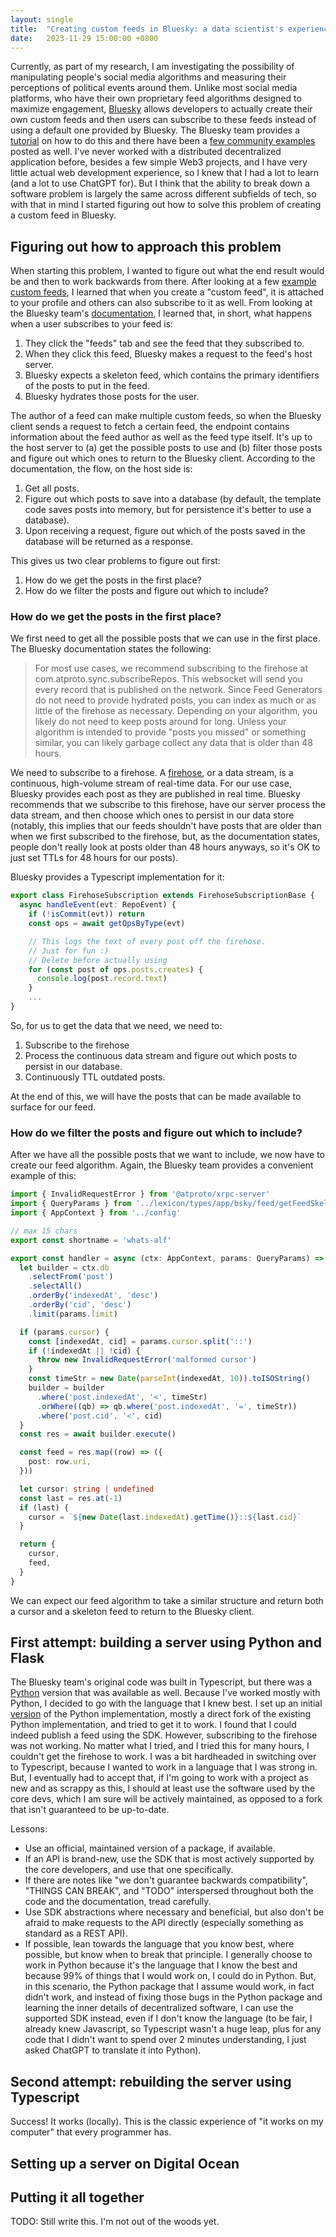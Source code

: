 ```yaml
---
layout: single
title:  "Creating custom feeds in Bluesky: a data scientist's experience"
date:   2023-11-29 15:00:00 +0800
---
```

Currently, as part of my research, I am investigating the possibility of manipulating
people's social media algorithms and measuring their perceptions of political events around
them. Unlike most social media platforms, who have their own proprietary feed algorithms
designed to maximize engagement, [Bluesky](https://bsky.app/) allows developers to actually
create their own custom feeds and then users can subscribe to these feeds instead of using
a default one provided by Bluesky. The Bluesky team provides a [tutorial](https://github.com/bluesky-social/feed-generator#overview) on how to do this and there have been a [few community examples](https://atproto.com/community/projects) posted as well. I've never worked with a distributed decentralized application before, besides
a few simple Web3 projects, and I have very little actual web development experience, so I knew
that I had a lot to learn (and a lot to use ChatGPT for). But I think that the ability to break
down a software problem is largely the same across different subfields of tech, so with that in mind
I started figuring out how to solve this problem of creating a custom feed in Bluesky.

## Figuring out how to approach this problem

When starting this problem, I wanted to figure out what the end result would be and then to
work backwards from there. After looking at a few [example custom feeds](https://atproto.com/community/projects),
I learned that when you create a "custom feed", it is attached to your profile and others can also subscribe to it
as well. From looking at the Bluesky team's [documentation](https://github.com/bluesky-social/feed-generator#overview),
I learned that, in short, what happens when a user subscribes to your feed is:

1. They click the "feeds" tab and see the feed that they subscribed to.
2. When they click this feed, Bluesky makes a request to the feed's host server.
3. Bluesky expects a skeleton feed, which contains the primary identifiers of the
posts to put in the feed.
4. Bluesky hydrates those posts for the user.

The author of a feed can make multiple custom feeds, so when the Bluesky client sends a request
to fetch a certain feed, the endpoint contains information about the feed author as well as the
feed type itself. It's up to the host server to (a) get the possible posts to use and (b)
filter those posts and figure out which ones to return to the Bluesky client. According to
the documentation, the flow, on the host side is:

1. Get all posts.
2. Figure out which posts to save into a database (by default, the template code
saves posts into memory, but for persistence it's better to use a database).
3. Upon receiving a request, figure out which of the posts saved in the database
will be returned as a response.

This gives us two clear problems to figure out first:

1. How do we get the posts in the first place?
2. How do we filter the posts and figure out which to include?

### How do we get the posts in the first place?

We first need to get all the possible posts that we can use in the first place. The
Bluesky documentation states the following:

>For most use cases, we recommend subscribing to the firehose at com.atproto.sync.subscribeRepos. This websocket will send you every record that is published on the network. Since Feed Generators do not need to provide hydrated posts, you can index as much or as little of the firehose as necessary. Depending on your algorithm, you likely do not need to keep posts around for long. Unless your algorithm is intended to provide "posts you missed" or something similar, you can likely garbage collect any data that is older than 48 hours.

We need to subscribe to a firehose. A [firehose](https://www.kinetica.com/blog/drinking-data-fire-hose/), or a data stream,
is a continuous, high-volume stream of real-time data. For our use case, Bluesky provides each post as they are published in real time. Bluesky recommends that we subscribe to this firehose, have our server process the data stream, and then choose which ones to persist in our data store (notably, this implies that our feeds shouldn't have posts that are older than when we first subscribed to the firehose, but, as the documentation states, people don't really look at posts older than 48 hours anyways, so it's OK to just set TTLs for 48 hours for our posts).

Bluesky provides a Typescript implementation for it:

```typescript
export class FirehoseSubscription extends FirehoseSubscriptionBase {
  async handleEvent(evt: RepoEvent) {
    if (!isCommit(evt)) return
    const ops = await getOpsByType(evt)

    // This logs the text of every post off the firehose.
    // Just for fun :)
    // Delete before actually using
    for (const post of ops.posts.creates) {
      console.log(post.record.text)
    }
    ...
}
```

So, for us to get the data that we need, we need to:

1. Subscribe to the firehose
2. Process the continuous data stream and figure out which posts to persist in our database.
3. Continuously TTL outdated posts.

At the end of this, we will have the posts that can be made available to surface for our feed.

### How do we filter the posts and figure out which to include?

After we have all the possible posts that we want to include, we now have to create our feed algorithm. Again, the Bluesky team provides a convenient example of this:

```typescript
import { InvalidRequestError } from '@atproto/xrpc-server'
import { QueryParams } from '../lexicon/types/app/bsky/feed/getFeedSkeleton'
import { AppContext } from '../config'

// max 15 chars
export const shortname = 'whats-alf'

export const handler = async (ctx: AppContext, params: QueryParams) => {
  let builder = ctx.db
    .selectFrom('post')
    .selectAll()
    .orderBy('indexedAt', 'desc')
    .orderBy('cid', 'desc')
    .limit(params.limit)

  if (params.cursor) {
    const [indexedAt, cid] = params.cursor.split('::')
    if (!indexedAt || !cid) {
      throw new InvalidRequestError('malformed cursor')
    }
    const timeStr = new Date(parseInt(indexedAt, 10)).toISOString()
    builder = builder
      .where('post.indexedAt', '<', timeStr)
      .orWhere((qb) => qb.where('post.indexedAt', '=', timeStr))
      .where('post.cid', '<', cid)
  }
  const res = await builder.execute()

  const feed = res.map((row) => ({
    post: row.uri,
  }))

  let cursor: string | undefined
  const last = res.at(-1)
  if (last) {
    cursor = `${new Date(last.indexedAt).getTime()}::${last.cid}`
  }

  return {
    cursor,
    feed,
  }
}
```

We can expect our feed algorithm to take a similar structure and return both a cursor and a skeleton feed to return to the Bluesky client.

## First attempt: building a server using Python and Flask

The Bluesky team's original code was built in Typescript, but there was a [Python](https://github.com/MarshalX/bluesky-feed-generator) version that was available as well. Because I've worked mostly with Python, I decided to go with the language that I knew best. I set up an initial [version](https://github.com/mark-torres10/research_bluesky) of the Python implementation, mostly a direct fork of the existing Python implementation, and tried to get it to work. I found that I could indeed publish a feed using the SDK. However, subscribing to the firehose was not working. No matter what I tried, and I tried this for many hours, I couldn't get the firehose to work. I was a bit hardheaded in switching over to Typescript, because I wanted to work in a language that I was strong in. But, I eventually had to accept that, if I'm going to work with a project as new and as scrappy as this, I should at least use the software used by the core devs, which I am sure will be actively maintained, as opposed to a fork that isn't guaranteed to be up-to-date.

Lessons:

- Use an official, maintained version of a package, if available.
- If an API is brand-new, use the SDK that is most actively supported by the core
developers, and use that one specifically.
- If there are notes like "we don't guarantee backwards compatibility", "THINGS CAN BREAK",
and "TODO" interspersed throughout both the code and the documentation, tread carefully.
- Use SDK abstractions where necessary and beneficial, but also don't be afraid to make
requests to the API directly (especially something as standard as a REST API).
- If possible, lean towards the language that you know best, where possible, but know when
to break that principle. I generally choose to work in Python because it's the language
that I know the best and because 99% of things that I would work on, I could do in Python. But,
in this scenario, the Python package that I assume would work, in fact didn't work, and instead
of fixing those bugs in the Python package and learning the inner details of decentralized software,
I can use the supported SDK instead, even if I don't know the language (to be fair, I already knew
Javascript, so Typescript wasn't a huge leap, plus for any code that I didn't want to spend over 2 minutes
understanding, I just asked ChatGPT to translate it into Python).

## Second attempt: rebuilding the server using Typescript



Success! It works (locally). This is the classic experience of "it works on
my computer" that every programmer has.

## Setting up a server on Digital Ocean

## Putting it all together

TODO: Still write this. I'm not out of the woods yet.
